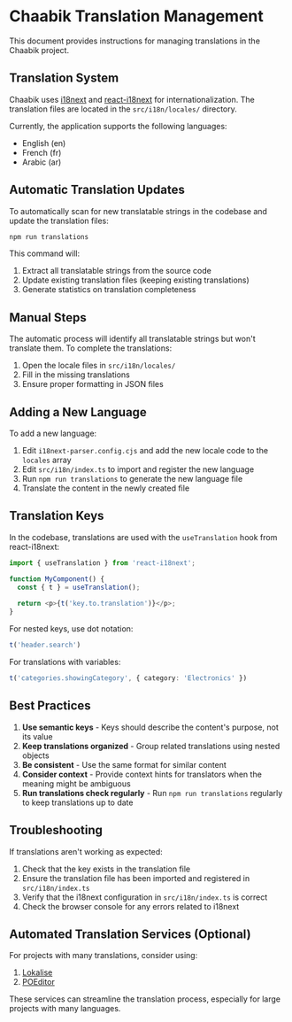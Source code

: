 # Chaabik Translation Management

This document provides instructions for managing translations in the Chaabik project.

## Translation System

Chaabik uses [i18next](https://www.i18next.com/) and [react-i18next](https://react.i18next.com/) for internationalization. The translation files are located in the `src/i18n/locales/` directory.

Currently, the application supports the following languages:
- English (en)
- French (fr)
- Arabic (ar)

## Automatic Translation Updates

To automatically scan for new translatable strings in the codebase and update the translation files:

```bash
npm run translations
```

This command will:
1. Extract all translatable strings from the source code
2. Update existing translation files (keeping existing translations)
3. Generate statistics on translation completeness

## Manual Steps

The automatic process will identify all translatable strings but won't translate them. To complete the translations:

1. Open the locale files in `src/i18n/locales/`
2. Fill in the missing translations
3. Ensure proper formatting in JSON files

## Adding a New Language

To add a new language:

1. Edit `i18next-parser.config.cjs` and add the new locale code to the `locales` array
2. Edit `src/i18n/index.ts` to import and register the new language
3. Run `npm run translations` to generate the new language file
4. Translate the content in the newly created file

## Translation Keys

In the codebase, translations are used with the `useTranslation` hook from react-i18next:

```typescript
import { useTranslation } from 'react-i18next';

function MyComponent() {
  const { t } = useTranslation();
  
  return <p>{t('key.to.translation')}</p>;
}
```

For nested keys, use dot notation:

```typescript
t('header.search')
```

For translations with variables:

```typescript
t('categories.showingCategory', { category: 'Electronics' })
```

## Best Practices

1. **Use semantic keys** - Keys should describe the content's purpose, not its value
2. **Keep translations organized** - Group related translations using nested objects
3. **Be consistent** - Use the same format for similar content
4. **Consider context** - Provide context hints for translators when the meaning might be ambiguous
5. **Run translations check regularly** - Run `npm run translations` regularly to keep translations up to date

## Troubleshooting

If translations aren't working as expected:

1. Check that the key exists in the translation file
2. Ensure the translation file has been imported and registered in `src/i18n/index.ts`
3. Verify that the i18next configuration in `src/i18n/index.ts` is correct
4. Check the browser console for any errors related to i18next

## Automated Translation Services (Optional)

For projects with many translations, consider using:

1. [Lokalise](https://lokalise.com/)
2. [POEditor](https://poeditor.com/)

These services can streamline the translation process, especially for large projects with many languages.